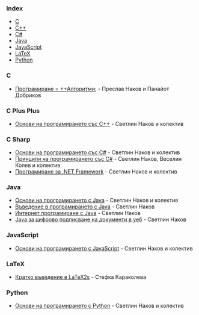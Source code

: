### Index

* [C](#c)
* [C++](#c-plus-plus)
* [C#](#c-sharp)
* [Java](#java)
* [JavaScript](#javascript)
* [LaTeX](#latex)
* [Python](#python)


### C

* [Програмиране = ++Алгоритми;](https://programirane.org/download-now/) - Преслав Наков и Панайот Добриков


### C Plus Plus

* [Основи на програмирането със C++](https://cpp-book.softuni.bg/) - Светлин Наков и колектив


### C Sharp

* [Основи на програмирането със C#](https://csharp-book.softuni.bg/) - Светлин Наков и колектив
* [Принципи на програмирането със C#](https://introprogramming.info/intro-csharp-book/) -  Светлин Наков, Веселин Колев и колектив
* [Програмиране за .NET Framework](http://www.devbg.org/dotnetbook/) - Светлин Наков и колектив


### Java

* [Основи на програмирането с Java](https://java-book.softuni.bg/) - Светлин Наков и колектив
* [Въведение в програмирането с Java](https://introprogramming.info/intro-java-book/) - Светлин Наков
* [Интернет програмиране с Java](http://www.nakov.com/books/inetjava/index.html) - Светлин Наков
* [Java за цифрово подписване на документи в уеб](https://nakov.com/books/signatures/) - Светлин Наков


### JavaScript

* [Основи на програмирането с JavaScript](https://js-book.softuni.bg/) - Светлин Наков и колектив


### LaTeX

* [Кратко въведение в LaTeX2ε](http://www.ctan.org/tex-archive/info/lshort/bulgarian) - Стефка Караколева


### Python

* [Основи на програмирането с Python](https://python-book.softuni.bg/) - Светлин Наков и колектив
